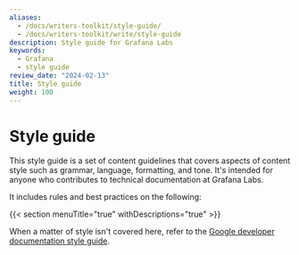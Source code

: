 ```yaml
---
aliases:
  - /docs/writers-toolkit/style-guide/
  - /docs/writers-toolkit/write/style-guide
description: Style guide for Grafana Labs
keywords:
  - Grafana
  - style guide
review_date: "2024-02-13"
title: Style guide
weight: 100
---
```


# Style guide

This style guide is a set of content guidelines that covers aspects of content style such as grammar, language, formatting, and tone.
It's intended for anyone who contributes to technical documentation at Grafana Labs.

It includes rules and best practices on the following:

{{< section menuTitle="true" withDescriptions="true" >}}

When a matter of style isn't covered here, refer to the [Google developer documentation style guide](https://developers.google.com/style).
